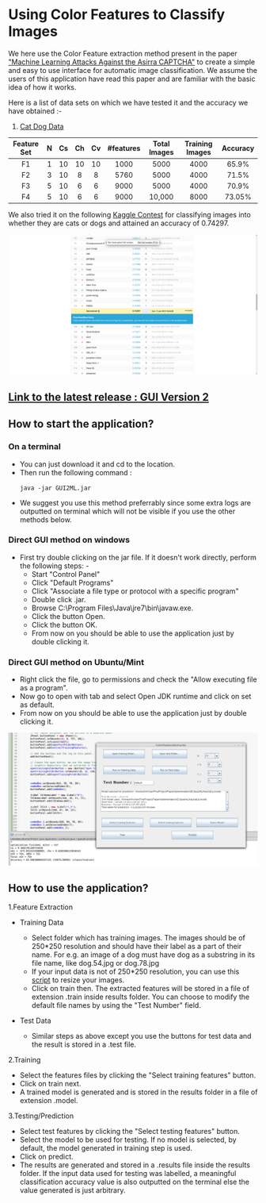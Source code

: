 # Using Color Features to Classify Images

We here use the Color Feature extraction method present in the paper ["Machine Learning Attacks Against the Asirra CAPTCHA"](http://xenon.stanford.edu/~pgolle/papers/dogcat.pdf) to create a simple and easy to use interface for automatic image classification. We assume the users of this application have read this paper and are familiar with the basic idea of how it works.

Here is a list of data sets on which we have tested it and the accuracy we have obtained :-

1. [Cat Dog Data](https://www.kaggle.com/c/dogs-vs-cats/data)

Feature Set| N | Cs | Ch | Cv |  #features  |Total Images|Training Images|Accuracy|
:---------:|:-:|:--:|:--:|:--:|:-----------:|:-----:|:--------:|:--------:|
F1|1|10|10|10|1000|5000|4000|65.9%
F2|3|10|8|8|5760|5000|4000|71.5%
F3|5|10|6|6|9000|5000|4000|70.9%|
F4|5|10|6|6|9000|10,000|8000|73.05%|

We also tried it on the following [Kaggle Contest](https://www.kaggle.com/c/dogs-vs-cats/) for classifying images into whether they are cats or dogs and attained an accuracy of 0.74297. 

![Kaggle Result](PaperImplementation/sample/kaggleTest2Result.png)

## [Link to the latest release : GUI Version 2](https://github.com/sjs7007/FinalProject/blob/master/PaperImplementation/jarReleases/GUI2ML.jar)

## How to start the application?

### On a terminal
+ You can just download it and cd to the location.
+ Then run the following command :
	```
	java -jar GUI2ML.jar
	```
+ We suggest you use this method preferrably since some extra logs are outputted on terminal which will not be visible if you use the other methods below.

### Direct GUI method on windows
+ First try double clicking on the jar file. If it doesn't work directly, perform the following steps: - 
	+ Start "Control Panel"
 	+ Click "Default Programs"
 	+ Click "Associate a file type or protocol with a specific program"
	+ Double click .jar.
	+ Browse C:\Program Files\Java\jre7\bin\javaw.exe.
	+ Click the button Open.
	+ Click the button OK.
	+ From now on you should be able to use the application just by double clicking it.

### Direct GUI method on Ubuntu/Mint
+ Right click the file, go to permissions and check the "Allow executing file as a program".
+ Now go to open with tab and select Open JDK <your java version number> runtime and click on set as default.
+ From now on you should be able to use the application just by double clicking it.

![Screenshot of latest version](PaperImplementation/sample/GUI2.png)

## How to use the application? 

1.Feature Extraction 

+ Training Data
	+ Select folder which has training images. The images should be of 250*250 resolution and should have their label as a part of their name. For e.g. an image of a dog must have dog as a substring in its file name, like dog.54.jpg or dog.78.jpg 
	+ If your input data is not of 250*250 resolution, you can use this [script](https://github.com/Safadurimo/cats-and-dogs/blob/master/resize.sh) to resize your images. 
	+ Click on train then. The extracted features will be stored in a file of extension .train inside results folder. You can choose to modify the default file names by using the "Test Number" field.

+ Test Data
	+ Similar steps as above except you use the buttons for test data and the result is stored in a .test file.

2.Training 

+ Select the features files by clicking the "Select training features" button. 
+ Click on train next.
+ A trained model is generated and is stored in the results folder in a file of extension .model.

3.Testing/Prediction

+ Select test features by clicking the "Select testing features" button.
+ Select the model to be used for testing. If no model is selected, by default, the model generated in training step is used.
+ Click on predict.
+ The results are generated and stored in a .results file inside the results folder. If the input data used for testing was labelled, a meaningful classification accuracy value is also outputted on the terminal else the value generated is just arbitrary. 

